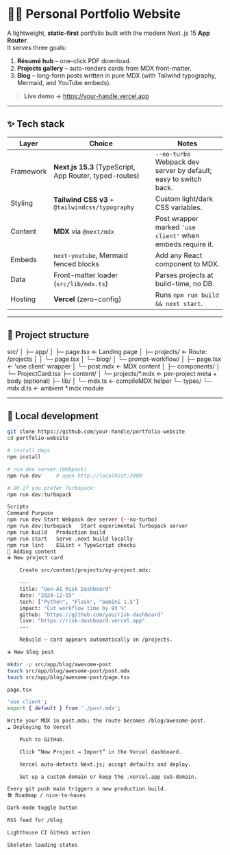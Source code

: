 # 🧑‍💻 Personal Portfolio Website

A lightweight, **static-first** portfolio built with the modern Next .js 15 **App Router**.  
It serves three goals:

1. **Résumé hub** – one-click PDF download.  
2. **Projects gallery** – auto-renders cards from MDX front-matter.  
3. **Blog** – long-form posts written in pure MDX (with Tailwind typography, Mermaid, and YouTube embeds).

> **Live demo →** <https://your-handle.vercel.app>

---

## ✨ Tech stack

| Layer | Choice | Notes |
|-------|--------|-------|
| Framework | **Next.js 15.3** (TypeScript, App Router, typed-routes) | `--no-turbo` Webpack dev server by default; easy to switch back. |
| Styling | **Tailwind CSS v3** + `@tailwindcss/typography` | Custom light/dark CSS variables. |
| Content | **MDX** via `@next/mdx` | Post wrapper marked `'use client'` when embeds require it. |
| Embeds | `next-youtube`, Mermaid fenced blocks | Add any React component to MDX. |
| Data | Front-matter loader (`src/lib/mdx.ts`) | Parses projects at build-time, no DB. |
| Hosting | **Vercel** (zero-config) | Runs `npm run build && next start`. |

---

## 📁 Project structure

src/
│
├─ app/
│ ├─ page.tsx ← Landing page
│ ├─ projects/ ← Route: /projects
│ │ └─ page.tsx
│ └─ blog/
│ └─ prompt-workflow/
│ ├─ page.tsx ← 'use client' wrapper
│ └─ post.mdx ← MDX content
│
├─ components/
│ └─ ProjectCard.tsx
├─ content/
│ └─ projects/*.mdx ← per-project meta + body (optional)
├─ lib/
│ └─ mdx.ts ← compileMDX helper
└─ types/
└─ mdx.d.ts ← ambient *.mdx module


---

## 🚀 Local development

```bash
git clone https://github.com/your-handle/portfolio-website
cd portfolio-website

# install deps
npm install

# run dev server (Webpack)
npm run dev     # open http://localhost:3000

# OR if you prefer Turbopack:
npm run dev:turbopack

Scripts
Command	Purpose
npm run dev	Start Webpack dev server (--no-turbo)
npm run dev:turbopack	Start experimental Turbopack server
npm run build	Production build
npm run start	Serve .next build locally
npm run lint	ESLint + TypeScript checks
📝 Adding content
➕ New project card

    Create src/content/projects/my-project.mdx:

    ---
    title: "Gen-AI Risk Dashboard"
    date: "2024-12-15"
    tech: ["Python", "Flask", "Gemini 1.5"]
    impact: "Cut workflow time by 93 %"
    github: "https://github.com/you/risk-dashboard"
    live: "https://risk-dashboard.vercel.app"
    ---

    Rebuild – card appears automatically on /projects.

➕ New blog post

mkdir -p src/app/blog/awesome-post
touch src/app/blog/awesome-post/post.mdx
touch src/app/blog/awesome-post/page.tsx

page.tsx

'use client';
export { default } from './post.mdx';

Write your MDX in post.mdx; the route becomes /blog/awesome-post.
☁️ Deploying to Vercel

    Push to GitHub.

    Click “New Project → Import” in the Vercel dashboard.

    Vercel auto-detects Next.js; accept defaults and deploy.

    Set up a custom domain or keep the .vercel.app sub-domain.

Every git push main triggers a new production build.
🛠 Roadmap / nice-to-haves

Dark-mode toggle button

RSS feed for /blog

Lighthouse CI GitHub action

Skeleton loading states
